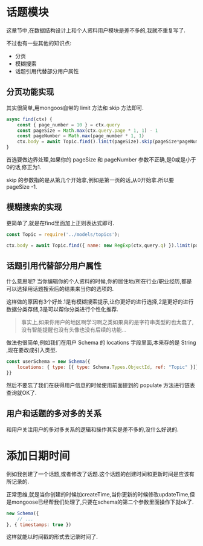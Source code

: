 # 话题模块

这章节中,在数据结构设计上和个人资料用户模块是差不多的,我就不重复写了.

不过也有一些其他的知识点:

* 分页
* 模糊搜索
* 话题引用代替部分用户属性

## 分页功能实现
其实很简单,用mongoos自带的 limit 方法和 skip 方法即可.
```js
async find(ctx) {
    const { page_number = 10 } = ctx.query
    const pageSize = Math.max(ctx.query.page * 1, 1) - 1
    const pageNumber = Math.max(page_number * 1, 1) 
    ctx.body = await Topic.find().limit(pageSize).skip(pageSize*pageNumber)
}
```
首选要做边界处理,如果你的 pageSize 和 pageNumber 参数不正确,是0或是小于0的话,修正为1.

skip 的参数指的是从第几个开始拿,例如是第一页的话,从0开始拿.所以要 pageSize -1.

## 模糊搜索的实现
更简单了,就是在find里面加上正则表达式即可.
```js
const Topic = require('../models/topics');

ctx.body = await Topic.find({ name: new RegExp(ctx,query.q) }).limit(pageSize).skip(pageSize*pageNumber)
```


## 话题引用代替部分用户属性
什么意思呢? 当你编辑你的个人资料的时候,你的居住地/所在行业/职业经历,都是可以选择用话题搜索后的结果来当你的选项的.

这样做的原因有3个好处.1是有模糊搜索提示,让你更好的进行选择,2是更好的进行数据分类存储,3是可以帮你分类进行个性化推荐.

>事实上,如果你用户的地区啊学习啊之类如果真的是字符串类型的也太蠢了,没有智能提醒也没有头像也没有后续的功能...

做法也很简单,例如我们在用户 Schema 的 locations 字段里面,本来存的是 String ,现在要改成引入类型.
```js
const userSchema = new Schema({
    locations: { type: [{ type: Schema.Types.ObjectId, ref: "Topic" }]}
}}
```
然后不要忘了我们在获得用户信息的时候使用前面提到的 populate 方法进行链表查询就OK了.

## 用户和话题的多对多的关系

和用户关注用户的多对多关系的逻辑和操作其实是差不多的,没什么好说的.

# 添加日期时间
例如我创建了一个话题,或者修改了话题.这个话题的创建时间和更新时间是应该有所记录的.

正常思维,就是当你创建的时候加createTime,当你更新的时候修改updateTime,但是mongoose已经帮我们处理了,只要在schema的第二个参数里面操作下就ok了.

```js
new Schema({
    // ...
}, { timestamps: true })
```
这样就能以时间戳的形式去记录时间了.